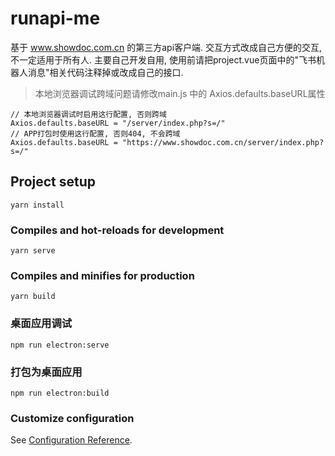 # runapi-me
基于 www.showdoc.com.cn 的第三方api客户端. 交互方式改成自己方便的交互, 不一定适用于所有人.
主要自己开发自用, 使用前请把project.vue页面中的"飞书机器人消息"相关代码注释掉或改成自己的接口.

> 本地浏览器调试跨域问题请修改main.js 中的 Axios.defaults.baseURL属性

```
// 本地浏览器调试时启用这行配置, 否则跨域
Axios.defaults.baseURL = "/server/index.php?s=/"
// APP打包时使用这行配置, 否则404, 不会跨域
Axios.defaults.baseURL = "https://www.showdoc.com.cn/server/index.php?s=/"
```


## Project setup
```
yarn install
```

### Compiles and hot-reloads for development
```
yarn serve
```

### Compiles and minifies for production
```
yarn build
```

### 桌面应用调试
```
npm run electron:serve
```

### 打包为桌面应用
```
npm run electron:build
```


### Customize configuration
See [Configuration Reference](https://cli.vuejs.org/config/).
